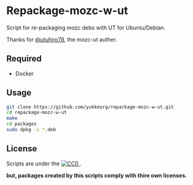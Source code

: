 # Repackage-mozc-w-ut

Script for re-packaging mozc debs with UT for Ubuntu/Debian.

Thanks for [@utuhiro78](https://github.com/utuhiro78), the mozc-ut auther.

## Required

* Docker

## Usage

``` sh
git clone https://github.com/yukkeorg/repackage-mozc-w-ut.git
cd repackage-mozc-w-ut
make
cd packages
sudo dpkg -i *.deb
```

## License

Scripts are under the
<a rel="license"
   href="http://creativecommons.org/publicdomain/zero/1.0/">
  <img src="http://i.creativecommons.org/p/zero/1.0/88x31.png" style="border-style: none;" alt="CC0" />
</a>.

**but, packages created by this scripts comply with thire own licenses.**
